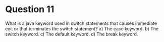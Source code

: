 # Question 11
What is a java keyword used in switch statements
that causes immediate exit or that terminates the switch statement?
      a) The case keyword.
      b) The switch keyword.
      c) The default keyword.
      d) The break keyword.